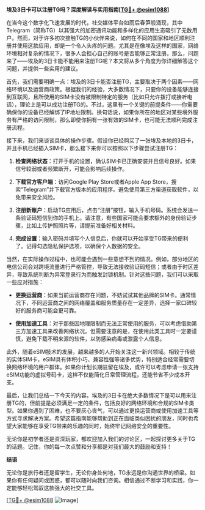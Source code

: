 **埃及3日卡可以注册TG吗？深度解读与实用指南[[TG💪+ @esim1088](https://t.me/s/esim1088)]**

在当今这个数字化飞速发展的时代，社交媒体平台如雨后春笋般涌现，其中Telegram（简称TG）以其强大的加密通讯功能和多样化的应用生态吸引了无数用户。然而，对于许多初次接触TG的小伙伴来说，如何在不同的国家和地区顺利注册并使用这款应用，却是一个令人头疼的问题。尤其是在像埃及这样的国家，网络环境相对复杂的情况下，很多人会担心自己的账号是否能够正常注册。那么，问题来了——埃及的3日卡能不能用来注册TG呢？本文将从多个角度为你详细解答这个问题，并提供一些实用的建议。

首先，我们需要明确一点：埃及的3日卡能否注册TG，主要取决于两个因素——网络环境以及运营商政策。根据我们的经验，大多数情况下，只要你的设备能够连接到互联网，且所使用的SIM卡没有被限制特定的服务（比如只允许拨打或接听电话），理论上是可以成功注册TG的。不过，这里有一个关键的前提条件——你需要确保你的设备已经解绑了IP地址限制。换句话说，如果你所在的地区对某些境外服务有严格的访问限制，那么即使你拥有一张有效的SIM卡，也可能无法顺利完成注册流程。

接下来，我们来谈谈具体的操作步骤。假设你已经购买了一张埃及本地的3日卡，并且手机已经插入SIM卡，那么接下来你可以按照以下步骤尝试注册TG：

1. **检查网络状态**：打开手机的设置，确认SIM卡已正确安装并且信号良好。如果信号较弱或者频繁断开，可能会影响后续操作。
   
2. **下载官方客户端**：访问Google Play Store或者Apple App Store，搜索“Telegram”并下载官方版本的应用程序。避免使用第三方渠道获取软件，以免带来安全风险。

3. **注册新账户**：启动TG应用后，点击“注册”按钮，输入手机号码。系统会发送一条验证码短信到你的手机上。请注意，有些国家可能会要求额外的身份验证步骤，比如上传护照照片等，请提前准备好相关材料。

4. **完成设置**：输入密码并填写个人信息后，你就可以开始享受TG带来的便利了。记得勾选隐私保护选项，以确保个人数据的安全。

当然，在实际操作过程中，也可能会遇到一些意想不到的情况。例如，部分地区的电信公司会对跨境流量进行严格管控，导致无法接收验证码短信；或者由于时区差异，导致系统判断为异常登录行为而触发封锁机制。针对这些问题，我们可以采取一些应对措施：

- **更换运营商**：如果当前运营商存在问题，不妨试试其他品牌的SIM卡。通常情况下，不同运营商之间的网络覆盖和服务质量存在一定差异，选择一家口碑较好的服务商可能会更可靠。
  
- **使用加速工具**：对于那些因地理限制而无法正常使用的服务，可以考虑借助第三方加速工具来改善网络状况。但需要注意的是，在使用此类工具时一定要谨慎，避免下载不明来源的软件，以防感染病毒或泄露个人信息。

此外，随着eSIM技术的发展，越来越多的人开始关注这一新兴领域。相较于传统的实体SIM卡，eSIM具有体积小巧、兼容性强等诸多优势，特别适合经常需要切换网络环境的用户群体。如果你计划长期驻留在埃及，或许可以考虑申请一张支持eSIM功能的虚拟号码卡，这样不仅能简化日常管理流程，还能节省不少成本开支。

最后，让我们总结一下今天的内容。埃及的3日卡在绝大多数情况下是可以用来注册TG的，但前提是必须满足一定的条件，包括良好的网络环境和合规的SIM卡类型。如果你遇到了困难，也不要灰心丧气，可以通过更换运营商或使用加速工具等方式寻求解决方案。希望这篇指南能够帮助到正在面临类似困扰的朋友，同时也希望大家能够在享受TG带来的乐趣的同时，始终牢记网络安全的重要性。

无论你是初学者还是资深玩家，都欢迎加入我们的讨论区，一起探讨更多关于TG的话题。记住，你的每一次点赞和分享都是对我们最大的鼓励和支持！

**结语**

无论你是旅行者还是留学生，无论你身处何地，TG永远是你沟通世界的桥梁。如果你有任何疑问或困惑，都可以随时向我们咨询。相信通过不断学习和实践，你一定能够轻松驾驭这款强大的社交工具。

[[TG💪+ @esim1088](https://t.me/s/esim1088) ![Image](https://i.postimg.cc/4NQfJmqS/Snipaste-2025-05-13-00-14-12.png)]